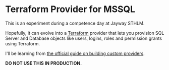 # Terraform Provider for MSSQL

This is an experiment during a competence day at Jayway STHLM.

Hopefully, it can evolve into a [Terraform](https://terraform.io) provider
that lets you provision SQL Server and Database objects like users, logins,
roles and permission grants using Terraform.

I'll be learning from [the official guide on building custom providers](https://www.terraform.io/docs/extend/writing-custom-providers.html).

**DO NOT USE THIS IN PRODUCTION.**
